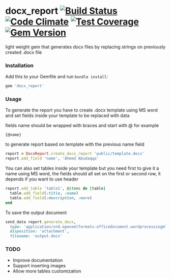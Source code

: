 # docx_report [![Build Status](https://travis-ci.org/abudaqqa/docx_report.svg?branch=master)](https://travis-ci.org/abudaqqa/docx_report) [![Code Climate](https://codeclimate.com/github/abudaqqa/docx_report/badges/gpa.svg)](https://codeclimate.com/github/abudaqqa/docx_report) [![Test Coverage](https://codeclimate.com/github/abudaqqa/docx_report/badges/coverage.svg)](https://codeclimate.com/github/abudaqqa/docx_report/coverage) [![Gem Version](https://badge.fury.io/rb/docx_report.svg)](https://badge.fury.io/rb/docx_report)

light weight gem that generates docx files by replacing strings on
previously created .docx file

### Installation

Add this to your Gemfile and run `bundle install`:

```ruby
gem 'docx_report'
```

### Usage

To generate the report you have to create .docx template using MS word and set
fields inside your template to be replaced with data

fields name should be wrapped with braces and start with @ for example
```
{@name}
```

to generate report based on template with the previous name field
```ruby
report = DocxReport.create_docx_report 'public/template.docx'
report.add_field 'name', 'Ahmed Abudaqqa'
```

You can also set tables inside your template but you need first to give it a
name using MS word, the fields should all set on the first or second row,
it depends if you want to use header

```ruby
report.add_table 'table1', @items do |table|
  table.add_field(:title, :name)
  table.add_field(:description, :more)
end
```

To save the output document

```ruby
send_data report.generate_docx,
  type: 'application/vnd.openxmlformats-officedocument.wordprocessingml.document',
  disposition: 'attachment',
  filename: 'output.docx'
```

### TODO

- Improve documentation
- Support inserting images
- Allow more tables customization
